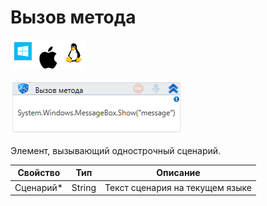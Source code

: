 # Вызов метода

![](<../../../.gitbook/assets/image (883).png>)

![](<../../../.gitbook/assets/image (229).png>)

Элемент, вызывающий однострочный сценарий.

| Свойство   | Тип    | Описание                        |
| ---------- | ------ | ------------------------------- |
| Сценарий\* | String | Текст сценария на текущем языке |

